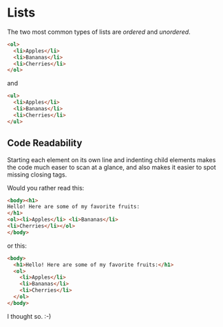# Lists

The two most common types of lists are _ordered_ and _unordered_.

``` html
<ol>
  <li>Apples</li>
  <li>Bananas</li>
  <li>Cherries</li>
</ol>
```

and

``` html
<ul>
  <li>Apples</li>
  <li>Bananas</li>
  <li>Cherries</li>
</ul>
```

## Code Readability

Starting each element on its own line and indenting child elements
makes the code much easer to scan at a glance, and also makes
it easier to spot missing closing tags.

Would you rather read this:

``` html
<body><h1>
Hello! Here are some of my favorite fruits:
</h1>
<ol><li>Apples</li> <li>Bananas</li>
<li>Cherries</li></ol>
</body>
```

or this:

``` html
<body>
  <h1>Hello! Here are some of my favorite fruits:</h1>
  <ol>
    <li>Apples</li>
    <li>Bananas</li>
    <li>Cherries</li>
  </ol>
</body>
```

I thought so. :-)
